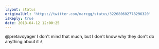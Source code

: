 ```yaml
---
layout: status
originalUrl: 'https://twitter.com/marcgg/status/322680602778296320'
isReply: true
date: 2013-04-12 12:00:25
---
```


@pretavoyager I don't mind that much, but I don't know why they don't do anything about it :\
